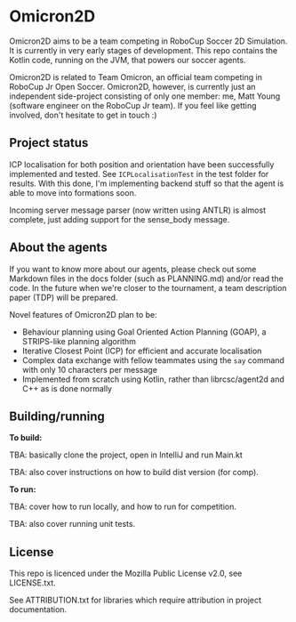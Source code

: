 # Omicron2D

Omicron2D aims to be a team competing in RoboCup Soccer 2D Simulation. It is currently in very early stages of development.
This repo contains the Kotlin code, running on the JVM, that powers our soccer agents.

Omicron2D is related to Team Omicron, an official team competing in RoboCup Jr Open Soccer.
Omicron2D, however, is currently just an independent side-project consisting of only one member: me, Matt Young (software
engineer on the RoboCup Jr team). If you feel like getting involved, don't hesitate to get in touch :)

## Project status
ICP localisation for both position and orientation have been successfully implemented and tested. See `ICPLocalisationTest`
in the test folder for results. With this done, I'm implementing backend stuff so that the agent is able to move into
formations soon.

Incoming server message parser (now written using ANTLR) is almost complete, just adding support for the sense_body message.

## About the agents
If you want to know more about our agents, please check out some Markdown files in the docs folder (such as
PLANNING.md) and/or read the code. In the future when we're closer to the tournament, a team description
paper (TDP) will be prepared.

Novel features of Omicron2D plan to be:

- Behaviour planning using Goal Oriented Action Planning (GOAP), a STRIPS-like planning algorithm
- Iterative Closest Point (ICP) for efficient and accurate localisation
- Complex data exchange with fellow teammates using the `say` command with only 10 characters per message
- Implemented from scratch using Kotlin, rather than librcsc/agent2d and C++ as is done normally

## Building/running
**To build:**

TBA: basically clone the project, open in IntelliJ and run Main.kt

TBA: also cover instructions on how to build dist version (for comp).

**To run:**

TBA: cover how to run locally, and how to run for competition.

TBA: also cover running unit tests.

## License
This repo is licenced under the Mozilla Public License v2.0, see LICENSE.txt.

See ATTRIBUTION.txt for libraries which require attribution in project documentation.
